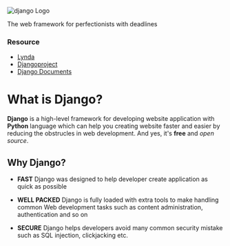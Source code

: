 ![django Logo](https://www.djangoproject.com/s/img/logos/django-logo-positive.svg)

The web framework for perfectionists with deadlines

### Resource
- [Lynda](https://www.lynda.com/Django-tutorials/Learning-Django/656811-2.html)
- [Djangoproject](https://www.djangoproject.com/start/)
- [Django Documents](https://docs.djangoproject.com/en/1.10/intro/overview/)

# What is Django?

**Django** is a high-level framework for developing website application with **Python** language which can help you creating website faster and easier by reducing the obstrucles in web development. And yes, it's **free** and *open source*.

## Why Django?
 - **FAST**
Django was designed to help developer create application as quick as possible

 - **WELL PACKED**
Django is fully loaded with extra tools to make handling common Web development tasks such as content administration, authentication and so on

- **SECURE**
Django helps developers avoid many common security mistake such as SQL injection, clickjacking etc.


